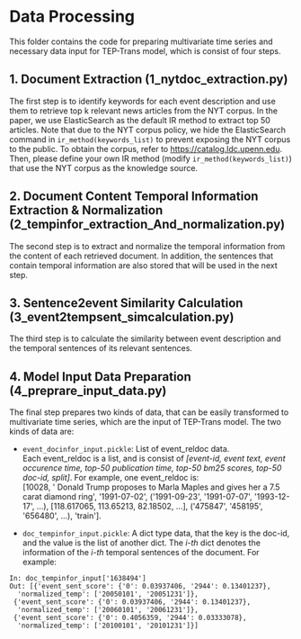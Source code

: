 # Data Processing

This folder contains the code for preparing multivariate time series and necessary data input for TEP-Trans model, which is consist of four steps.

## 1. Document Extraction (1_nytdoc_extraction.py)
The first step is to identify keywords for each event description and use them to retrieve top k relevant news articles from the NYT corpus. In the paper, we use ElasticSearch as the default IR method to extract top 50 articles.
Note that due to the NYT corpus policy, we hide the ElasticSearch command in `ir_method(keywords_list)` to prevent exposing the NYT corpus to the public. To obtain the corpus, refer to https://catalog.ldc.upenn.edu. Then, please define your own IR method (modify `ir_method(keywords_list)`) that use the NYT corpus as the knowledge source.

## 2. Document Content Temporal Information Extraction & Normalization (2_tempinfor_extraction_And_normalization.py)
The second step is to extract and normalize the temporal information from the content of each retrieved document. In addition, the sentences that contain temporal information are also stored that will be used in the next step.

## 3. Sentence2event Similarity Calculation (3_event2tempsent_simcalculation.py)
The third step is to calculate the similarity between event description and the temporal sentences of its relevant sentences. 

## 4. Model Input Data Preparation (4_preprare_input_data.py)
The final step prepares two kinds of data, that can be easily transformed to multivariate time series, which are the input of TEP-Trans model. The two kinds of data are:
- `event_docinfor_input.pickle`: List of event_reldoc data.  
Each event_reldoc is a list, and is consist of *[event-id, event text, event occurence time, top-50 publication time, top-50 bm25 scores, top-50 doc-id, split]*. For example, one event_reldoc is:  
[10028, ' Donald Trump proposes to Marla Maples and gives her a 7.5 carat diamond ring', '1991-07-02', ('1991-09-23', '1991-07-07', '1993-12-17', ...), [118.617065, 113.65213, 82.18502, ...], ('475847', '458195', '656480', ...), 'train']. 

- `doc_tempinfor_input.pickle`: A dict type data, that the key is the doc-id, and the value is the list of another dict. The *i-th* dict denotes the information of the *i-th* temporal sentences of the document. For example:

```
In: doc_tempinfor_input['1638494']
Out: [{'event_sent_score': {'0': 0.03937406, '2944': 0.13401237},
  'normalized_temp': ['20050101', '20051231']},
 {'event_sent_score': {'0': 0.03937406, '2944': 0.13401237},
  'normalized_temp': ['20060101', '20061231']},
 {'event_sent_score': {'0': 0.4056359, '2944': 0.03333078},
  'normalized_temp': ['20100101', '20101231']}]
```
